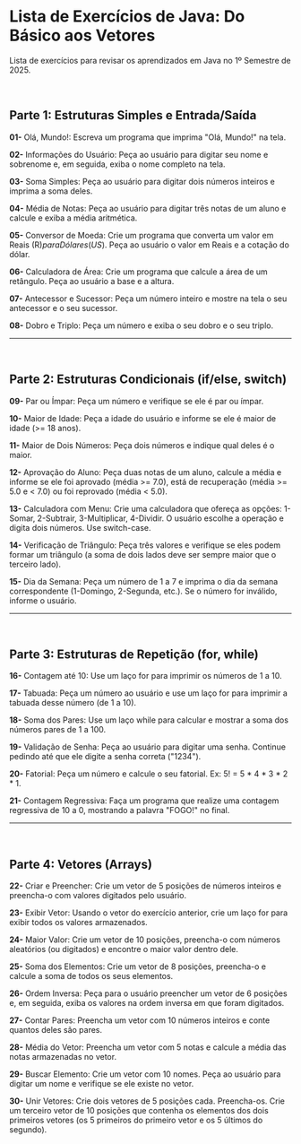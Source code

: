 # Lista de Exercícios de Java: Do Básico aos Vetores
Lista de exercícios para revisar os aprendizados em Java no 1º Semestre de 2025.

<br>

## Parte 1: Estruturas Simples e Entrada/Saída
**01-** Olá, Mundo!: Escreva um programa que imprima "Olá, Mundo!" na tela.

**02-** Informações do Usuário: Peça ao usuário para digitar seu nome e sobrenome e, em seguida, exiba o nome completo na tela.

**03-** Soma Simples: Peça ao usuário para digitar dois números inteiros e imprima a soma deles.

**04-** Média de Notas: Peça ao usuário para digitar três notas de um aluno e calcule e exiba a média aritmética.

**05-** Conversor de Moeda: Crie um programa que converta um valor em Reais (R$) para Dólares (US$). Peça ao usuário o valor em Reais e a cotação do dólar.

**06-** Calculadora de Área: Crie um programa que calcule a área de um retângulo. Peça ao usuário a base e a altura.

**07-** Antecessor e Sucessor: Peça um número inteiro e mostre na tela o seu antecessor e o seu sucessor.

**08-** Dobro e Triplo: Peça um número e exiba o seu dobro e o seu triplo.
<hr><br>

## Parte 2: Estruturas Condicionais (if/else, switch)
**09-** Par ou Ímpar: Peça um número e verifique se ele é par ou ímpar.

**10-** Maior de Idade: Peça a idade do usuário e informe se ele é maior de idade (>= 18 anos).

**11-** Maior de Dois Números: Peça dois números e indique qual deles é o maior.

**12-** Aprovação do Aluno: Peça duas notas de um aluno, calcule a média e informe se ele foi aprovado (média >= 7.0), está de recuperação (média >= 5.0 e < 7.0) ou foi reprovado (média < 5.0).

**13-** Calculadora com Menu: Crie uma calculadora que ofereça as opções: 1-Somar, 2-Subtrair, 3-Multiplicar, 4-Dividir. O usuário escolhe a operação e digita dois números. Use switch-case.

**14-** Verificação de Triângulo: Peça três valores e verifique se eles podem formar um triângulo (a soma de dois lados deve ser sempre maior que o terceiro lado).

**15-** Dia da Semana: Peça um número de 1 a 7 e imprima o dia da semana correspondente (1-Domingo, 2-Segunda, etc.). Se o número for inválido, informe o usuário.
<hr><br>

## Parte 3: Estruturas de Repetição (for, while)
**16-** Contagem até 10: Use um laço for para imprimir os números de 1 a 10.

**17-** Tabuada: Peça um número ao usuário e use um laço for para imprimir a tabuada desse número (de 1 a 10).

**18-** Soma dos Pares: Use um laço while para calcular e mostrar a soma dos números pares de 1 a 100.

**19-** Validação de Senha: Peça ao usuário para digitar uma senha. Continue pedindo até que ele digite a senha correta ("1234").

**20-** Fatorial: Peça um número e calcule o seu fatorial. Ex: 5! = 5 * 4 * 3 * 2 * 1.

**21-** Contagem Regressiva: Faça um programa que realize uma contagem regressiva de 10 a 0, mostrando a palavra "FOGO!" no final.
<hr><br>

## Parte 4: Vetores (Arrays)
**22-** Criar e Preencher: Crie um vetor de 5 posições de números inteiros e preencha-o com valores digitados pelo usuário.

**23-** Exibir Vetor: Usando o vetor do exercício anterior, crie um laço for para exibir todos os valores armazenados.

**24-** Maior Valor: Crie um vetor de 10 posições, preencha-o com números aleatórios (ou digitados) e encontre o maior valor dentro dele.

**25-** Soma dos Elementos: Crie um vetor de 8 posições, preencha-o e calcule a soma de todos os seus elementos.

**26-** Ordem Inversa: Peça para o usuário preencher um vetor de 6 posições e, em seguida, exiba os valores na ordem inversa em que foram digitados.

**27-** Contar Pares: Preencha um vetor com 10 números inteiros e conte quantos deles são pares.

**28-** Média do Vetor: Preencha um vetor com 5 notas e calcule a média das notas armazenadas no vetor.

**29-** Buscar Elemento: Crie um vetor com 10 nomes. Peça ao usuário para digitar um nome e verifique se ele existe no vetor.

**30-** Unir Vetores: Crie dois vetores de 5 posições cada. Preencha-os. Crie um terceiro vetor de 10 posições que contenha os elementos dos dois primeiros vetores (os 5 primeiros do primeiro vetor e os 5 últimos do segundo).